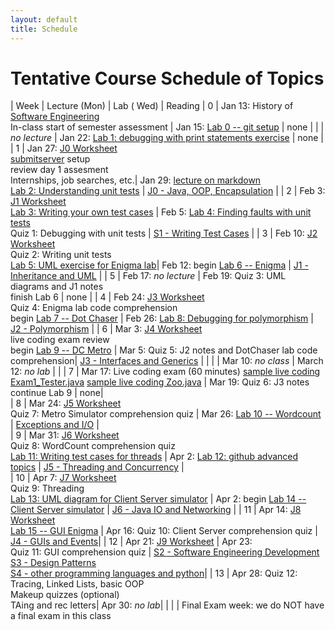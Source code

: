 ```yaml
---
layout: default
title: Schedule
---
```


# Tentative Course Schedule of Topics 

| Week | Lecture (Mon)  |  Lab ( Wed)   |      Reading
| 0    | Jan 13: History of <a href="https://dl.acm.org/doi/pdf/10.1145/1134285.1134288">Software Engineering</a> <br> In-class start of semester assessment | Jan 15: [Lab 0 -- git setup](lab/0)  | none |
|     | <i>no lecture</i>   | Jan 22:  [Lab 1: debugging with print statements exercise](lab/1) |   none |         
| 1    | Jan 27: [J0 Worksheet](worksheet/j0_basic_java) <br> [submitserver](https://submit.cs.seas.gwu.edu/courses) setup <br> review day 1 assesment <br> Internships, job searches, etc.| Jan 29: [lecture on markdown](https://docs.github.com/en/get-started/writing-on-github/getting-started-with-writing-and-formatting-on-github/basic-writing-and-formatting-syntax)<br> [Lab 2: Understanding unit tests](lab/2_unit_tests) | [J0 - Java, OOP, Encapsulation](j/0) |
| 2    | Feb 3: [J1 Worksheet](worksheet/j1)  <br> [Lab 3: Writing your own test cases](lab/3_writing_tests) | Feb 5: [Lab 4: Finding faults with unit tests](lab/4_debugging_with_tests) <br> Quiz 1: Debugging with unit tests | [S1 - Writing Test Cases](j/software_testing) |
| 3    | Feb 10: [J2 Worksheet](worksheet/j2) <br> Quiz 2: Writing unit tests <br> [Lab 5: UML exercise for Enigma lab](lab/5_UML_enigma)| Feb 12: begin [Lab 6 -- Enigma](lab/6_enigma) | [J1 - Inheritance and UML](j/1) |
| 5    | Feb 17:  <i>no lecture</i>   | Feb 19: Quiz 3: UML diagrams and J1 notes <br> finish Lab 6    |                              none                           |
| 4    | Feb 24: [J3 Worksheet](worksheet/j3) <br> Quiz 4: Enigma lab code comprehension <br> begin [Lab 7 -- Dot Chaser](lab/7_dot_chaser) | Feb 26:  [Lab 8: Debugging for polymorphism](lab/8_debugging_poly) | [J2 - Polymorphism](j/2) |
| 6    | Mar 3:   [J4 Worksheet](worksheet/j4) <br> live coding exam review <br> begin [Lab 9 -- DC Metro](lab/9_metro) | Mar 5:  Quiz 5: J2 notes and DotChaser lab code comprehension| [J3 - Interfaces and Generics](j/3)  |     |
|    | Mar 10: <i>no class</i>          | March 12: <i>no lab</i>   | |
| 7    | Mar 17: Live coding exam (60 minutes) [sample live coding Exam1_Tester.java](./j-units/Exam1_Tester.java) [sample live coding Zoo.java](./j-units/Zoo.java)  | Mar 19: Quiz 6: J3 notes<br>continue Lab 9   | none|        
| 8    | Mar 24: [J5 Worksheet](worksheet/j5_exceptions) <br>  Quiz 7: Metro Simulator comprehension quiz  | Mar 26: [Lab 10 -- Wordcount](lab/10_wordcount)  |       [Exceptions and I/O](j/exceptions)    |           
| 9    | Mar 31:  [J6 Worksheet](worksheet/j6) <br> Quiz 8: WordCount comprehension quiz <br> [Lab 11: Writing test cases for threads](lab/11_threading) | Apr 2:   [Lab 12: github advanced topics](lab/12_git_branching)  | [J5 - Threading and Concurrency](j/5) |           
| 10    | Apr 7: [J7 Worksheet](worksheet/j7) <br> Quiz 9: Threading <br> [Lab 13: UML diagram for Client Server simulator](lab/13_UML_networks) | Apr 2: begin [Lab 14 -- Client Server simulator](lab/14_Client_server)    | [J6 - Java IO and Networking](j/6) |
| 11   | Apr 14: [J8 Worksheet](worksheet/j8-gui) <br> [Lab 15 -- GUI Enigma](lab/15_GUI)  | Apr 16: Quiz 10: Client Server comprehension quiz   | [J4 - GUIs and Events](j/4)|
| 12   | Apr 21: [J9 Worksheet](worksheet/j9)  | Apr 23: <br> Quiz 11: GUI comprehension quiz | [S2 - Software Engineering Development](j/software_engineering) <br> [S3 - Design Patterns](j/design) <br> [S4 - other programming languages and python](j/languages)|
| 13   | Apr 28: Quiz 12: Tracing, Linked Lists, basic OOP <br> Makeup quizzes (optional) <br> TAing and rec letters| Apr 30: <i>no lab</i>|    |
|    | Final Exam week: we do NOT have a final exam in this class








